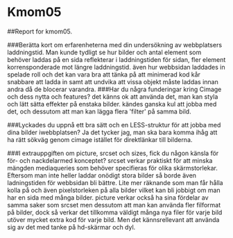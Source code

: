 Kmom05
===============================

##Report for kmom05.

###Berätta kort om erfarenheterna med din undersökning av webbplatsers laddningstid.
Man kunde tydligt se hur bilder och antal element som behöver laddas på en sida reflekterar i laddningstiden för sidan, fler element korrensponderade mot längre laddningstid.
även hur webbsidan laddades in spelade roll och det kan vara bra att tänka på att minimerad kod kår snabbare att ladda in samt att undvika att vissa objekt måste laddas innan andra då de blocerar varandra.
###Har du några funderingar kring Cimage och dess nytta och features?
det känns ok att använda det, man kan styla och lätt sätta effekter på enstaka bilder.
kändes ganska kul att jobba med det, och dessutom att man kan lägga flera 'filter' på samma bild.

###Lyckades du uppnå ett bra sätt och en LESS-struktur för att jobba med dina bilder iwebbplatsen?
Ja det tycker jag, man ska bara komma ihåg att ha rätt sökväg genom cimage istället för direktlänkar till bilderna.

###I extrauppgiften om picture, srcset och sizes, fick du någon känsla för för- och nackdelarmed konceptet?
srcset verkar praktiskt för att minska mängden mediaqueries som behöver specifieras för olika skärmstorlekar. Eftersom man inte heller laddar onödigt stora bilder så borde även ladningstiden för webbsidan bli bättre. Lite mer räknande som man får hålla kolla på och även pixelstorleken på alla bilder vilket kan bli jobbigt om man har en sida med många bilder.
picture verkar också ha sina fördelar av samma saker som srcset men dessutom att man kan använda fler filformat på bilder, dock så verkar det tillkomma väldigt många nya filer för varje bild utöver mycket extra kod för varje bild. Men det kännsrellevant att använda sig av det med tanke på hd-skärmar och dyl.
